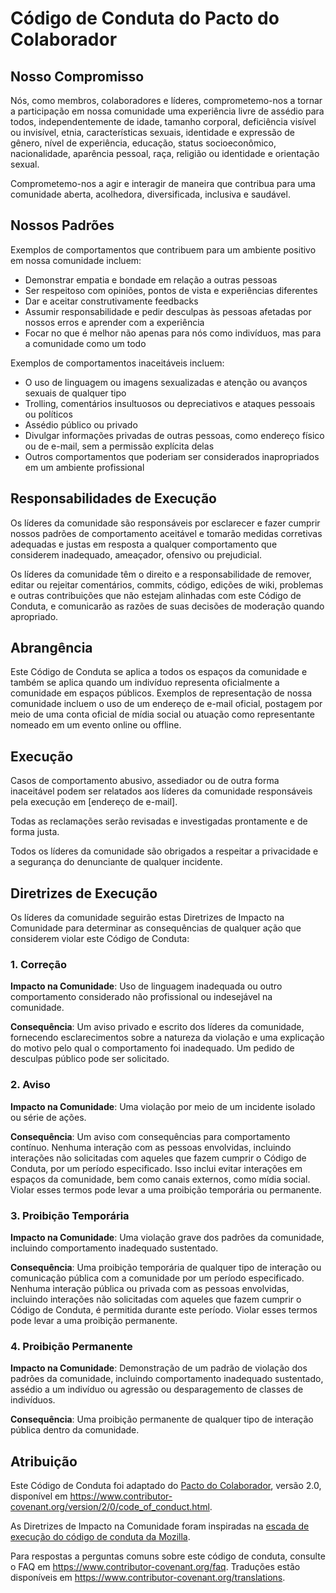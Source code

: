 # Código de Conduta do Pacto do Colaborador

## Nosso Compromisso

Nós, como membros, colaboradores e líderes, comprometemo-nos a tornar a participação em nossa comunidade uma experiência livre de assédio para todos, independentemente de idade, tamanho corporal, deficiência visível ou invisível, etnia, características sexuais, identidade e expressão de gênero, nível de experiência, educação, status socioeconômico, nacionalidade, aparência pessoal, raça, religião ou identidade e orientação sexual.

Comprometemo-nos a agir e interagir de maneira que contribua para uma comunidade aberta, acolhedora, diversificada, inclusiva e saudável.

## Nossos Padrões

Exemplos de comportamentos que contribuem para um ambiente positivo em nossa comunidade incluem:

* Demonstrar empatia e bondade em relação a outras pessoas
* Ser respeitoso com opiniões, pontos de vista e experiências diferentes
* Dar e aceitar construtivamente feedbacks
* Assumir responsabilidade e pedir desculpas às pessoas afetadas por nossos erros e aprender com a experiência
* Focar no que é melhor não apenas para nós como indivíduos, mas para a comunidade como um todo

Exemplos de comportamentos inaceitáveis incluem:

* O uso de linguagem ou imagens sexualizadas e atenção ou avanços sexuais de qualquer tipo
* Trolling, comentários insultuosos ou depreciativos e ataques pessoais ou políticos
* Assédio público ou privado
* Divulgar informações privadas de outras pessoas, como endereço físico ou de e-mail, sem a permissão explícita delas
* Outros comportamentos que poderiam ser considerados inapropriados em um ambiente profissional

## Responsabilidades de Execução

Os líderes da comunidade são responsáveis por esclarecer e fazer cumprir nossos padrões de comportamento aceitável e tomarão medidas corretivas adequadas e justas em resposta a qualquer comportamento que considerem inadequado, ameaçador, ofensivo ou prejudicial.

Os líderes da comunidade têm o direito e a responsabilidade de remover, editar ou rejeitar comentários, commits, código, edições de wiki, problemas e outras contribuições que não estejam alinhadas com este Código de Conduta, e comunicarão as razões de suas decisões de moderação quando apropriado.

## Abrangência

Este Código de Conduta se aplica a todos os espaços da comunidade e também se aplica quando um indivíduo representa oficialmente a comunidade em espaços públicos. Exemplos de representação de nossa comunidade incluem o uso de um endereço de e-mail oficial, postagem por meio de uma conta oficial de mídia social ou atuação como representante nomeado em um evento online ou offline.

## Execução

Casos de comportamento abusivo, assediador ou de outra forma inaceitável podem ser relatados aos líderes da comunidade responsáveis pela execução em [endereço de e-mail].

Todas as reclamações serão revisadas e investigadas prontamente e de forma justa.

Todos os líderes da comunidade são obrigados a respeitar a privacidade e a segurança do denunciante de qualquer incidente.

## Diretrizes de Execução

Os líderes da comunidade seguirão estas Diretrizes de Impacto na Comunidade para determinar as consequências de qualquer ação que considerem violar este Código de Conduta:

### 1. Correção

**Impacto na Comunidade**: Uso de linguagem inadequada ou outro comportamento considerado não profissional ou indesejável na comunidade.

**Consequência**: Um aviso privado e escrito dos líderes da comunidade, fornecendo esclarecimentos sobre a natureza da violação e uma explicação do motivo pelo qual o comportamento foi inadequado. Um pedido de desculpas público pode ser solicitado.

### 2. Aviso

**Impacto na Comunidade**: Uma violação por meio de um incidente isolado ou série de ações.

**Consequência**: Um aviso com consequências para comportamento contínuo. Nenhuma interação com as pessoas envolvidas, incluindo interações não solicitadas com aqueles que fazem cumprir o Código de Conduta, por um período especificado. Isso inclui evitar interações em espaços da comunidade, bem como canais externos, como mídia social. Violar esses termos pode levar a uma proibição temporária ou permanente.

### 3. Proibição Temporária

**Impacto na Comunidade**: Uma violação grave dos padrões da comunidade, incluindo comportamento inadequado sustentado.

**Consequência**: Uma proibição temporária de qualquer tipo de interação ou comunicação pública com a comunidade por um período especificado. Nenhuma interação pública ou privada com as pessoas envolvidas, incluindo interações não solicitadas com aqueles que fazem cumprir o Código de Conduta, é permitida durante este período. Violar esses termos pode levar a uma proibição permanente.

### 4. Proibição Permanente

**Impacto na Comunidade**: Demonstração de um padrão de violação dos padrões da comunidade, incluindo comportamento inadequado sustentado, assédio a um indivíduo ou agressão ou desparagemento de classes de indivíduos.

**Consequência**: Uma proibição permanente de qualquer tipo de interação pública dentro da comunidade.

## Atribuição

Este Código de Conduta foi adaptado do [Pacto do Colaborador][homepage], versão 2.0, disponível em
https://www.contributor-covenant.org/version/2/0/code_of_conduct.html.

As Diretrizes de Impacto na Comunidade foram inspiradas na [escada de execução do código de conduta da Mozilla](https://github.com/mozilla/diversity).

[homepage]: https://www.contributor-covenant.org

Para respostas a perguntas comuns sobre este código de conduta, consulte o FAQ em
https://www.contributor-covenant.org/faq. Traduções estão disponíveis em
https://www.contributor-covenant.org/translations.
